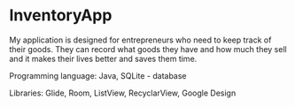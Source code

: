 # InventoryApp
My application is designed for entrepreneurs who need to keep track of their goods. They can record what goods they have and how much they sell and it makes their lives better and saves them time.

Programming language: Java, SQLite - database

Libraries: Glide, Room, ListView, RecyclarView, Google Design 
